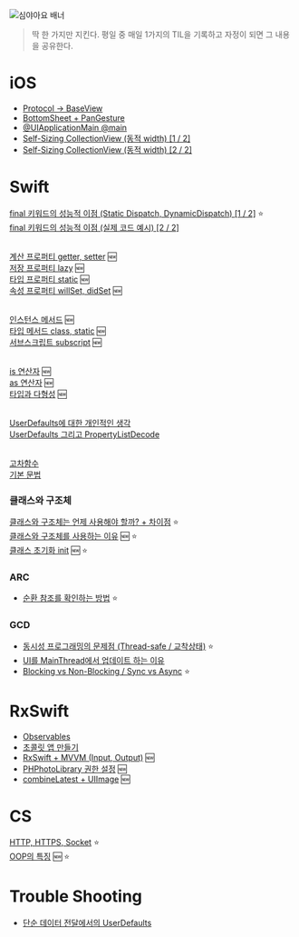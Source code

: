 ![심야아요 배너](https://user-images.githubusercontent.com/61109660/167799338-ab43eea4-8396-4f9b-be2f-99c57d9b2982.png)
> 딱 한 가지만 지킨다. 평일 중 매일 1가지의 TIL을 기록하고 자정이 되면 그 내용을 공유한다.

# iOS
 - [Protocol -> BaseView](https://github.com/seungchan2/TIL/issues/6) 
 - [BottomSheet + PanGesture](https://github.com/seungchan2/TIL/issues/8) 
 - [@UIApplicationMain @main](https://github.com/seungchan2/TIL/issues/22) 
 - [Self-Sizing CollectionView (동적 width) [1 / 2]](https://github.com/seungchan2/TIL/issues/25) 
 - [Self-Sizing CollectionView (동적 width) [2 / 2]](https://github.com/seungchan2/TIL/issues/27) 

# Swift
 [final 키워드의 성능적 이점 (Static Dispatch, DynamicDispatch) [1 / 2]](https://github.com/seungchan2/TIL/issues/15) ⭐️ </br> 
 [final 키워드의 성능적 이점 (실제 코드 예시) [2 / 2]](https://github.com/seungchan2/TIL/issues/14) </br>  </br> 
 
 
 [계산 프로퍼티 getter, setter](https://github.com/seungchan2/TIL/issues/37) 🆕 </br>
 [저장 프로퍼티 lazy](https://github.com/seungchan2/TIL/issues/26) 🆕 </br>
 [타입 프로퍼티 static](https://github.com/seungchan2/TIL/issues/44) 🆕 </br>
 [속성 프로퍼티 willSet, didSet](https://github.com/seungchan2/TIL/issues/45) 🆕 </br> </br>
 
 [인스턴스 메서드](https://github.com/seungchan2/TIL/issues/46) 🆕 </br>
 [타입 메서드 class, static](https://github.com/seungchan2/TIL/issues/47) 🆕 </br>
 [서브스크립트 subscript](https://github.com/seungchan2/TIL/issues/48) 🆕 </br> </br>
 
 [is 연산자](https://github.com/seungchan2/TIL/issues/50) 🆕 </br>
 [as 연산자](https://github.com/seungchan2/TIL/issues/51) 🆕 </br>
 [타입과 다형성](https://github.com/seungchan2/TIL/issues/52) 🆕 </br> </br>
 
 
 
 

 [UserDefaults에 대한 개인적인 생각](https://github.com/seungchan2/TIL/issues/30) </br>
 [UserDefaults 그리고 PropertyListDecode](https://github.com/seungchan2/TIL/issues/31)  </br>  </br> 
 
 
 
 
 [고차함수](https://github.com/seungchan2/TIL/issues/18) </br>
 [기본 문법](https://github.com/seungchan2/TIL/issues/23) 


### 클래스와 구조체
[클래스와 구조체는 언제 사용해야 할까? + 차이점](https://github.com/seungchan2/TIL/issues/2) ⭐️ </br>
[클래스와 구조체를 사용하는 이유](https://github.com/seungchan2/TIL/issues/41) 🆕 ⭐️ </br>
[클래스 초기화 init](https://github.com/seungchan2/TIL/issues/24) 🆕 ⭐ </br>

### ARC
- [순환 참조를 확인하는 방법](https://github.com/seungchan2/TIL/issues/7) ⭐️

### GCD
- [동시성 프로그래밍의 문제점 (Thread-safe / 교착상태)](https://github.com/seungchan2/TIL/issues/10) ⭐️
- [UI를 MainThread에서 업데이트 하는 이유](https://github.com/seungchan2/TIL/issues/11)
- [Blocking vs Non-Blocking / Sync vs Async](https://github.com/seungchan2/TIL/issues/4) ⭐️

# RxSwift
- [Observables](https://github.com/seungchan2/TIL/issues/16)
- [초콜릿 앱 만들기](https://github.com/seungchan2/TIL/issues/32)
- [RxSwift + MVVM (Input, Output)](https://github.com/seungchan2/TIL/issues/34) 🆕
- [PHPhotoLibrary 권한 설정](https://github.com/seungchan2/TIL/issues/38) 🆕
- [combineLatest + UIImage](https://github.com/seungchan2/TIL/issues/39) 🆕
# CS
[HTTP, HTTPS, Socket](https://github.com/seungchan2/TIL/issues/5) ⭐️ </br>
[OOP의 특징](https://github.com/seungchan2/TIL/issues/42) 🆕 ⭐️ </br>

# Trouble Shooting

- [단순 데이터 전달에서의 UserDefaults](https://github.com/seungchan2/TIL/issues/1) 

